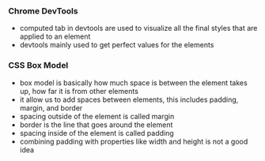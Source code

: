 ### Chrome DevTools

- computed tab in devtools are used to visualize all the final styles that are applied to an element
- devtools mainly used to get perfect values for the elements

### CSS Box Model

- box model is basically how much space is between the element takes up, how far it is from other elements
- it allow us to add spaces between elements, this includes padding, margin, and border
- spacing outside of the element is called margin
- border is the line that goes around the element
- spacing inside of the element is called padding
- combining padding with properties like width and height is not a good idea
